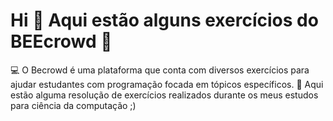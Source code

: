 # Hi 👋 Aqui estão alguns exercícios do BEEcrowd 👻

💻 O Becrowd é uma plataforma que conta com diversos exercícios para ajudar estudantes com programação focada em tópicos específicos.
🎯 Aqui estão alguma resolução de exercícios realizados durante os meus estudos para ciência da computação ;)


